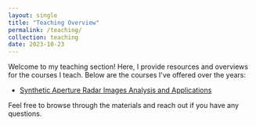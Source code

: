 ```yaml
---
layout: single
title: "Teaching Overview"
permalink: /teaching/
collection: teaching
date: 2023-10-23
---
```


Welcome to my teaching section! Here, I provide resources and overviews for the courses I teach. Below are the courses I've offered over the years:

- [Synthetic Aperture Radar Images Analysis and Applications](/teaching/SARDataAnalysis/SARDataAnalysis_Overview)

Feel free to browse through the materials and reach out if you have any questions.
